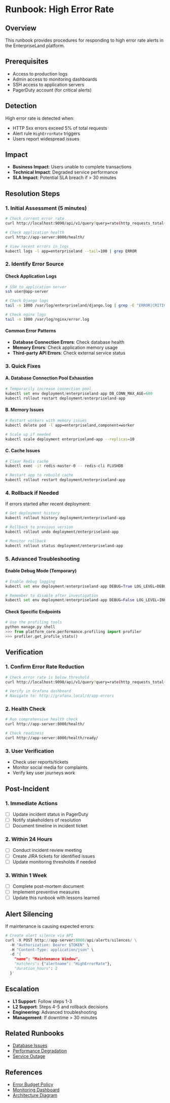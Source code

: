 # Runbook: High Error Rate

## Overview
This runbook provides procedures for responding to high error rate alerts in the EnterpriseLand platform.

## Prerequisites
- Access to production logs
- Admin access to monitoring dashboards
- SSH access to application servers
- PagerDuty account (for critical alerts)

## Detection
High error rate is detected when:
- HTTP 5xx errors exceed 5% of total requests
- Alert rule `HighErrorRate` triggers
- Users report widespread issues

## Impact
- **Business Impact**: Users unable to complete transactions
- **Technical Impact**: Degraded service performance
- **SLA Impact**: Potential SLA breach if > 30 minutes

## Resolution Steps

### 1. Initial Assessment (5 minutes)

```bash
# Check current error rate
curl http://localhost:9090/api/v1/query?query=rate(http_requests_total{status=~"5.."}[5m])

# Check application health
curl http://app-server:8000/health/

# View recent errors in logs
kubectl logs -l app=enterpriseland --tail=100 | grep ERROR
```

### 2. Identify Error Source

#### Check Application Logs
```bash
# SSH to application server
ssh user@app-server

# Check Django logs
tail -n 1000 /var/log/enterpriseland/django.log | grep -E "ERROR|CRITICAL"

# Check nginx logs
tail -n 1000 /var/log/nginx/error.log
```

#### Common Error Patterns
- **Database Connection Errors**: Check database health
- **Memory Errors**: Check application memory usage
- **Third-party API Errors**: Check external service status

### 3. Quick Fixes

#### A. Database Connection Pool Exhaustion
```python
# Temporarily increase connection pool
kubectl set env deployment/enterpriseland-app DB_CONN_MAX_AGE=600
kubectl rollout restart deployment/enterpriseland-app
```

#### B. Memory Issues
```bash
# Restart workers with memory issues
kubectl delete pod -l app=enterpriseland,component=worker

# Scale up if needed
kubectl scale deployment enterpriseland-app --replicas=10
```

#### C. Cache Issues
```bash
# Clear Redis cache
kubectl exec -it redis-master-0 -- redis-cli FLUSHDB

# Restart app to rebuild cache
kubectl rollout restart deployment/enterpriseland-app
```

### 4. Rollback if Needed

If errors started after recent deployment:

```bash
# Get deployment history
kubectl rollout history deployment/enterpriseland-app

# Rollback to previous version
kubectl rollout undo deployment/enterpriseland-app

# Monitor rollback
kubectl rollout status deployment/enterpriseland-app
```

### 5. Advanced Troubleshooting

#### Enable Debug Mode (Temporary)
```python
# Enable debug logging
kubectl set env deployment/enterpriseland-app DEBUG=True LOG_LEVEL=DEBUG

# Remember to disable after investigation
kubectl set env deployment/enterpriseland-app DEBUG=False LOG_LEVEL=INFO
```

#### Check Specific Endpoints
```python
# Use the profiling tools
python manage.py shell
>>> from platform_core.performance.profiling import profiler
>>> profiler.get_profile_stats()
```

## Verification

### 1. Confirm Error Rate Reduction
```bash
# Check error rate is below threshold
curl http://localhost:9090/api/v1/query?query=rate(http_requests_total{status=~"5.."}[5m])

# Verify in Grafana dashboard
# Navigate to: http://grafana.local/d/app-errors
```

### 2. Health Check
```bash
# Run comprehensive health check
curl http://app-server:8000/health/

# Check readiness
curl http://app-server:8000/health/ready/
```

### 3. User Verification
- Check user reports/tickets
- Monitor social media for complaints
- Verify key user journeys work

## Post-Incident

### 1. Immediate Actions
- [ ] Update incident status in PagerDuty
- [ ] Notify stakeholders of resolution
- [ ] Document timeline in incident ticket

### 2. Within 24 Hours
- [ ] Conduct incident review meeting
- [ ] Create JIRA tickets for identified issues
- [ ] Update monitoring thresholds if needed

### 3. Within 1 Week
- [ ] Complete post-mortem document
- [ ] Implement preventive measures
- [ ] Update this runbook with lessons learned

## Alert Silencing

If maintenance is causing expected errors:

```python
# Create alert silence via API
curl -X POST http://app-server:8000/api/alerts/silences/ \
  -H "Authorization: Bearer $TOKEN" \
  -H "Content-Type: application/json" \
  -d '{
    "name": "Maintenance Window",
    "matchers": {"alertname": "HighErrorRate"},
    "duration_hours": 2
  }'
```

## Escalation

- **L1 Support**: Follow steps 1-3
- **L2 Support**: Steps 4-5 and rollback decisions
- **Engineering**: Advanced troubleshooting
- **Management**: If downtime > 30 minutes

## Related Runbooks
- [Database Issues](./database-issues.md)
- [Performance Degradation](./performance-degradation.md)
- [Service Outage](./service-outage.md)

## References
- [Error Budget Policy](../policies/error-budget.md)
- [Monitoring Dashboard](http://grafana.local/d/app-overview)
- [Architecture Diagram](../architecture/system-overview.md)